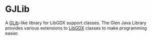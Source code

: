 GJLib
=====

A [GLib](https://github.com/glen3b/Glib)-like library for LibGDX support classes.
The Glen Java Library provides various extensions to [LibGDX](http://libgdx.badlogicgames.com/) classes to make programming easier.
